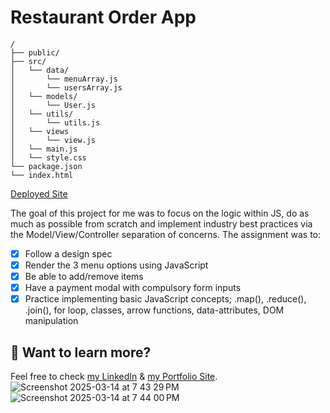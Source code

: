 # Restaurant Order App

```text
/
├── public/
├── src/
│   └── data/
│       └── menuArray.js
│       └── usersArray.js
│   └── models/
│       └── User.js
│   └── utils/
│       └── utils.js
│   └── views
│       └── view.js
│   └── main.js
│   └── style.css
└── package.json
└── index.html
```
[Deployed Site](https://ethan-restaurant-app.netlify.app/)

The goal of this project for me was to focus on the logic within JS, do as much as possible from scratch and implement industry best practices via the Model/View/Controller separation of concerns.
The assignment was to:
- [x] Follow a design spec
- [x] Render the 3 menu options using JavaScript
- [x] Be able to add/remove items
- [x] Have a payment modal with compulsory form inputs
- [x] Practice implementing basic JavaScript concepts; .map(), .reduce(), .join(), for loop, classes, arrow functions, data-attributes, DOM manipulation

## 👀 Want to learn more?

Feel free to check [my LinkedIn](https://www.linkedin.com/in/ethan-anderson-3aa4a816/) & [my Portfolio Site](http://ethananderson.net).
![Screenshot 2025-03-14 at 7 43 29 PM](https://github.com/user-attachments/assets/9bffd3d4-b7ff-47fa-b847-a631e8b9abf1)![Screenshot 2025-03-14 at 7 44 00 PM](https://github.com/user-attachments/assets/1e04806b-1b40-466e-ad2f-bb1d2b76fbf5)

